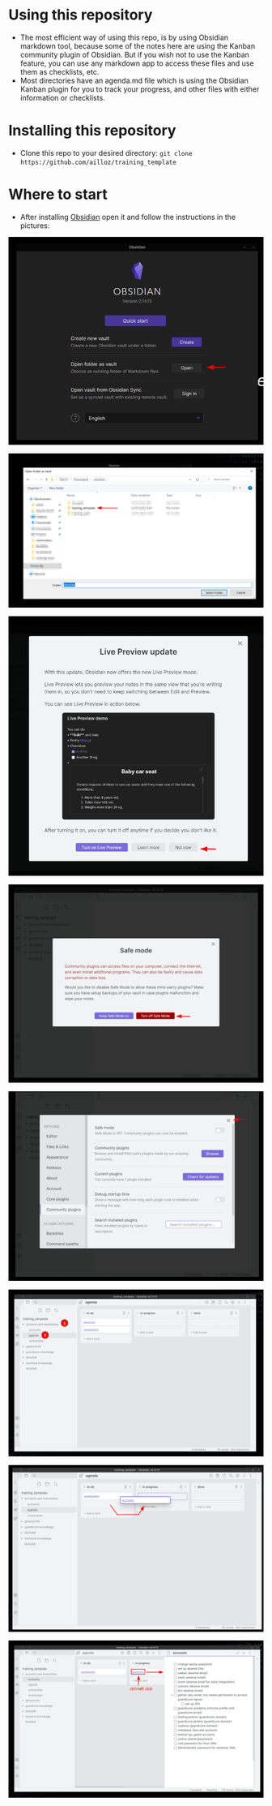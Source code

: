 # Using this repository
- The most efficient way of using this repo, is by using Obsidian markdown tool, because some of the notes here are using the Kanban community plugin of Obsidian. But if you wish not to use the Kanban feature, you can use any markdown app to access these files and use them as checklists, etc.
- Most directories have an agenda.md file which is using the Obsidian Kanban plugin for you to track your progress, and other files with either information or checklists.
# Installing this repository
- Clone this repo to your desired directory:
	``` git clone https://github.com/ailloz/training_template ```
# Where to start
- After installing [Obsidian](https://obsidian.md/) open it and follow the instructions in the pictures:

![01.png](/README/pictures/01.png)

![02.png](/README/pictures/02.png)

![03.png](/README/pictures/03.png)

![04.png](/README/pictures/04.png)

![05.png](/README/pictures/05.png)

![06.png](/README/pictures/06.png)

![07.png](/README/pictures/07.png)

![08.png](/README/pictures/08.png)
